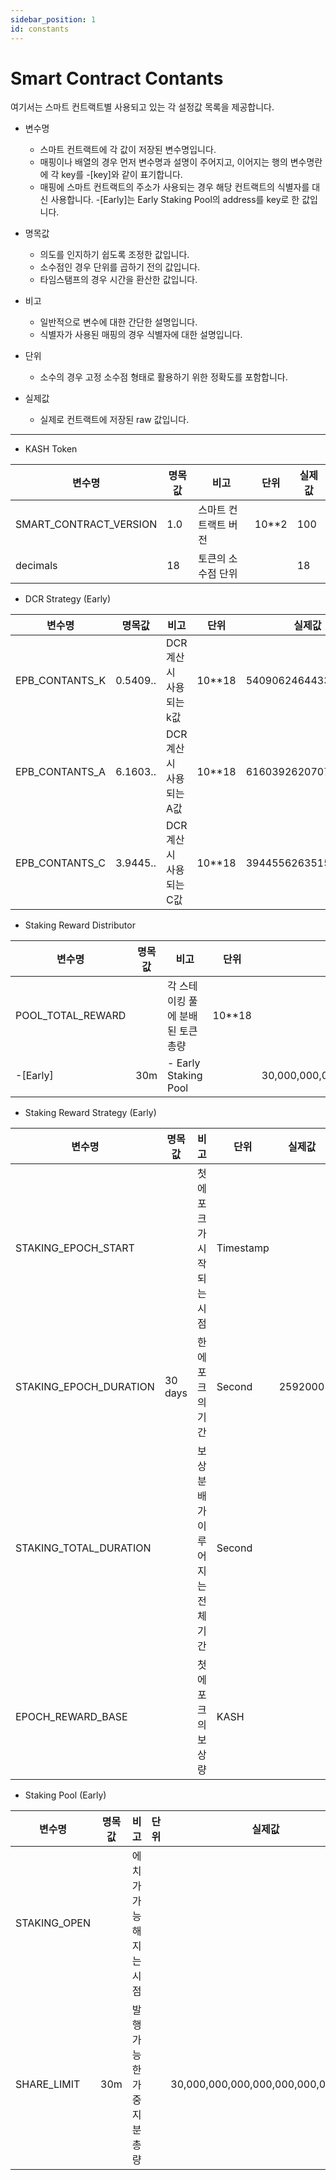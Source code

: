```yaml
---
sidebar_position: 1
id: constants
---
```


# Smart Contract Contants

여기서는 스마트 컨트랙트별 사용되고 있는 각 설정값 목록을 제공합니다.

+ 변수명
    + 스마트 컨트랙트에 각 값이 저장된 변수명입니다.
    + 매핑이나 배열의 경우 먼저 변수명과 설명이 주어지고, 이어지는 행의 변수명란에 각 key를 -[key]와 같이 표기합니다.
    + 매핑에 스마트 컨트랙트의 주소가 사용되는 경우 해당 컨트랙트의 식별자를 대신 사용합니다. -[Early]는 Early Staking Pool의 address를 key로 한 값입니다.

+ 명목값
    + 의도를 인지하기 쉽도록 조정한 값입니다.
    + 소수점인 경우 단위를 곱하기 전의 값입니다.
    + 타임스탬프의 경우 시간을 환산한 값입니다.

+ 비고
    + 일반적으로 변수에 대한 간단한 설명입니다.
    + 식별자가 사용된 매핑의 경우 식별자에 대한 설명입니다.

+ 단위
    + 소수의 경우 고정 소수점 형태로 활용하기 위한 정확도를 포함합니다.

+ 실제값
    + 실제로 컨트랙트에 저장된 raw 값입니다.

---

+ KASH Token

|변수명|명목값|비고|단위|실제값|
|---|---|---|---|---|
| SMART_CONTRACT_VERSION | 1.0 | 스마트 컨트랙트 버전 | 10**2 | 100 |
| decimals | 18 | 토큰의 소수점 단위 |  | 18 |

+ DCR Strategy (Early)

|변수명|명목값|비고|단위|실제값|
|---|---|---|---|---|
| EPB_CONTANTS_K | 0.5409.. | DCR 계산시 사용되는 k값 | 10**18 | 540906246443305252 |
| EPB_CONTANTS_A | 6.1603.. | DCR 계산시 사용되는 A값 | 10**18 | 6160392620707085906 |
| EPB_CONTANTS_C | 3.9445.. | DCR 계산시 사용되는 C값 | 10**18 | 3944556263515440025 |

+ Staking Reward Distributor

|변수명|명목값|비고|단위|실제값|
|---|---|---|---|---|
| POOL_TOTAL_REWARD |  | 각 스테이킹 풀에 분배된 토큰 총량 | 10**18 |  |
| -[Early] | 30m | - Early Staking Pool |  | 30,000,000,000,000,000,000,000,000 |

+ Staking Reward Strategy (Early)

|변수명|명목값|비고|단위|실제값|
|---|---|---|---|---|
| STAKING_EPOCH_START |  | 첫 에포크가 시작되는 시점 | Timestamp |  |
| STAKING_EPOCH_DURATION | 30 days | 한 에포크의 기간 | Second | 2592000 |
| STAKING_TOTAL_DURATION |  | 보상 분배가 이루어지는 전체 기간 | Second |  |
| EPOCH_REWARD_BASE |  | 첫 에포크의 보상량 | KASH |  |

+ Staking Pool (Early)

|변수명|명목값|비고|단위|실제값|
|---|---|---|---|---|
| STAKING_OPEN |  | 에치가 가능해지는 시점 |  |  |
| SHARE_LIMIT | 30m | 발행 가능한 가중 지분 총량 |  | 30,000,000,000,000,000,000,000,000 |
